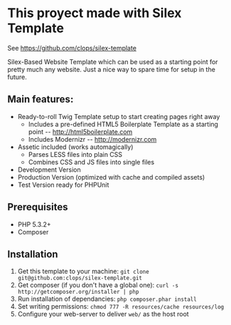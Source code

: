 This proyect made with Silex Template
==============

See https://github.com/clops/silex-template        

Silex-Based Website Template which can be used as a starting point for pretty much any website. Just a nice way to spare time for setup in the future.

## Main features: ##

  * Ready-to-roll Twig Template setup to start creating pages right away
    * Includes a pre-defined HTML5 Boilerplate Template as a starting point -- http://html5boilerplate.com
    * Includes Modernizr -- http://modernizr.com
  * Assetic included (works automagically)
    * Parses LESS files into plain CSS
    * Combines CSS and JS files into single files
  * Development Version
  * Production Version (optimized with cache and compiled assets)
  * Test Version ready for PHPUnit

## Prerequisites ##

  * PHP 5.3.2+
  * Composer

## Installation ##

  1. Get this template to your machine:
     ```git clone git@github.com:clops/silex-template.git```
  2. Get composer (if you don't have a global one):
     ```curl -s http://getcomposer.org/installer | php```
  3. Run installation of dependancies:
     ```php composer.phar install```
  4. Set writing permissions:
     ```chmod 777 -R resources/cache resources/log```
  5. Configure your web-server to deliver ```web/``` as the host root
